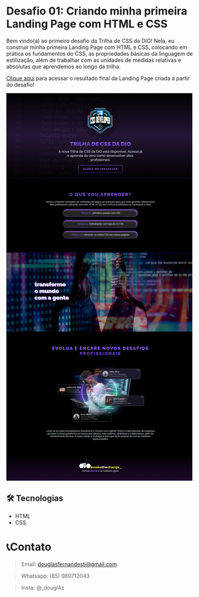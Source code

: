 # Desafio 01: Criando minha primeira Landing Page com HTML e CSS

Bem vindo(a) ao primeiro desafio da Trilha de CSS da DIO! Nela, eu construir minha primeira Landing Page com HTML e CSS, colocando em prática os fundamentos do CSS,
as propriedades básicas da linguagem de estilização, além de trabalhar com as unidades de medidas relativas e absolutas que aprendemos ao longo da trilha.

[Clique aqui](https://douglasffjw.github.io/trilhaCSS-desafio01/) para acessar o resultado final da Landing Page criada a partir do desafio!

![image](./images/preview.png)

## 🛠 Tecnologias

- HTML
- CSS 

# 📞Contato
 
> Email: douglasfernandesti@gmail.com

> Whatsapp: (85) 989712043 

> Insta: @_dougl4z
